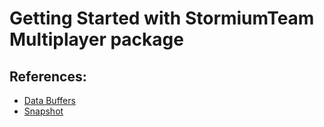 # Getting Started with StormiumTeam Multiplayer package

## References:
- [Data Buffers](References/DataBuffer.md)
- [Snapshot](References/Snapshot.md)